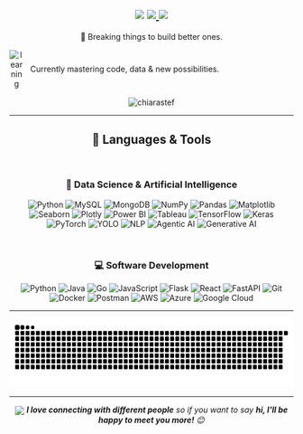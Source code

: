 
<div align="center">
  <h2>
    <img src="https://emojis.slackmojis.com/emojis/images/1531849430/4246/blob-sunglasses.gif?1531849430" width="30"/> 
    <a href="https://git.io/typing-svg">
    <img src="https://readme-typing-svg.herokuapp.com?font=Montserrat&weight=500&size=25&duration=4500&pause=500&color=D9BED1&width=435&lines=Hello!+I'm+Abhishek+Gupta" />
        <img src="https://komarev.com/ghpvc/?username=abhlshe-k&style=for-the-badge&color=brightgreen" />
</a>

  </h2>


  <p>
  🚀 Breaking things to build better ones.<br>
  <div style="display: flex; align-items: center; margin: 15px 0;">
    <img width="25" src="https://em-content.zobj.net/source/skype/289/seedling_1f331.png" alt="learning"/>
    <span style="margin-left: 12px;">Currently mastering code, data & new possibilities.</span>
  </div> 
</p>





  <img align="center" src="https://github-readme-streak-stats.herokuapp.com/?user=abhlshe-k&" alt="chiarastef" width="1500" height="150" />
  
 
---
<h2>💼 Languages & Tools</h2>

<br>

### 🧠 Data Science & Artificial Intelligence
<p>
  <img src="https://cdn.jsdelivr.net/gh/devicons/devicon/icons/python/python-original.svg" alt="Python" width="40" height="40"/>
  <img src="https://cdn.jsdelivr.net/gh/devicons/devicon/icons/mysql/mysql-original.svg" alt="MySQL" width="40" height="40"/>
  <img src="https://cdn.jsdelivr.net/gh/devicons/devicon/icons/mongodb/mongodb-original.svg" alt="MongoDB" width="40" height="40"/>
  <img src="https://cdn.jsdelivr.net/gh/devicons/devicon/icons/numpy/numpy-original.svg" alt="NumPy" width="40" height="40"/>
  <img src="https://cdn.jsdelivr.net/gh/devicons/devicon/icons/pandas/pandas-original.svg" alt="Pandas" width="40" height="40"/>
  <img src="https://cdn.jsdelivr.net/gh/devicons/devicon/icons/matplotlib/matplotlib-original.svg" alt="Matplotlib" width="40" height="40"/>
  <img src="https://seaborn.pydata.org/_static/logo-wide-lightbg.svg" alt="Seaborn" width="80" height="40"/>
  <img src="https://images.plot.ly/logo/new-branding/plotly-logomark.png" alt="Plotly" width="40" height="40"/>
  <img src="https://cdn.worldvectorlogo.com/logos/power-bi.svg" alt="Power BI" width="40" height="40"/>
  <img src="https://cdn.worldvectorlogo.com/logos/tableau-software.svg" alt="Tableau" width="40" height="40"/>
  <img src="https://cdn.jsdelivr.net/gh/devicons/devicon/icons/tensorflow/tensorflow-original.svg" alt="TensorFlow" width="40" height="40"/>
  <img src="https://cdn.jsdelivr.net/gh/devicons/devicon/icons/keras/keras-original.svg" alt="Keras" width="40" height="40"/>
  <img src="https://cdn.jsdelivr.net/gh/devicons/devicon/icons/pytorch/pytorch-original.svg" alt="PyTorch" width="40" height="40"/>
  <img src="https://cdn-icons-png.flaticon.com/512/4456/4456149.png" alt="YOLO" width="40" height="40"/>
  <img src="https://cdn-icons-png.flaticon.com/512/4274/4274185.png" alt="NLP" width="40" height="40"/>
  <img src="https://cdn-icons-png.flaticon.com/512/3208/3208723.png" alt="Agentic AI" width="40" height="40"/>
  <img src="https://cdn-icons-png.flaticon.com/512/4712/4712035.png" alt="Generative AI" width="40" height="40"/>
</p>

<br>

### 💻 Software Development
<p>
  <img src="https://cdn.jsdelivr.net/gh/devicons/devicon/icons/python/python-original.svg" alt="Python" width="40" height="40"/>
  <img src="https://cdn.jsdelivr.net/gh/devicons/devicon/icons/java/java-original.svg" alt="Java" width="40" height="40"/>
  <img src="https://cdn.jsdelivr.net/gh/devicons/devicon/icons/go/go-original.svg" alt="Go" width="40" height="40"/>
  <img src="https://cdn.jsdelivr.net/gh/devicons/devicon/icons/javascript/javascript-original.svg" alt="JavaScript" width="40" height="40"/>
  <img src="https://cdn.jsdelivr.net/gh/devicons/devicon/icons/flask/flask-original.svg" alt="Flask" width="40" height="40"/>
  <img src="https://cdn.jsdelivr.net/gh/devicons/devicon/icons/react/react-original.svg" alt="React" width="40" height="40"/>
  <img src="https://cdn.jsdelivr.net/gh/devicons/devicon/icons/fastapi/fastapi-original.svg" alt="FastAPI" width="40" height="40"/>
  <img src="https://cdn.jsdelivr.net/gh/devicons/devicon/icons/git/git-original.svg" alt="Git" width="40" height="40"/>
  <img src="https://cdn.jsdelivr.net/gh/devicons/devicon/icons/docker/docker-original.svg" alt="Docker" width="40" height="40"/>
  <img src="https://encrypted-tbn0.gstatic.com/images?q=tbn:ANd9GcSrPmNWAtnroI424NFmJBwNtUs6YIL_eVXHjA&s" alt="Postman" width="40" height="40"/>
  <img src="https://cdn.worldvectorlogo.com/logos/amazon-web-services-1.svg" alt="AWS" width="40" height="40"/>
  <img src="https://upload.wikimedia.org/wikipedia/commons/thumb/a/a8/Microsoft_Azure_Logo.svg/2560px-Microsoft_Azure_Logo.svg.png" alt="Azure" width="40" height="40"/>
  <img src="https://cdn.worldvectorlogo.com/logos/google-cloud-1.svg" alt="Google Cloud" width="40" height="40"/>

</p>

---

<picture>
  <source
    media="(prefers-color-scheme: dark)"
    srcset="https://raw.githubusercontent.com/xensen008/xensen008/output/github-contribution-grid-snake-dark.svg"
  />
  <source
    media="(prefers-color-scheme: light)"
    srcset="https://raw.githubusercontent.com/xensen008/xensen008/output/github-contribution-grid-snake.svg"
  />
  <img
    alt="github contribution grid snake animation"
    src="https://raw.githubusercontent.com/xensen008/xensen008/output/github-contribution-grid-snake.svg"
    height="120"  
  />
</picture>


---
  <p>
    <img src="https://media.giphy.com/media/LnQjpWaON8nhr21vNW/giphy.gif" width="60" align="center" />
    <em><b>I love connecting with different people</b> so if you want to say <b>hi, I'll be happy to meet you more!</b> 😊</em>
  </p>

</div>
